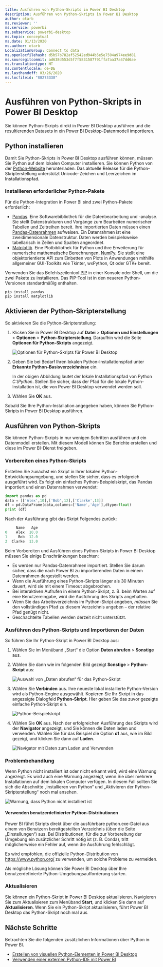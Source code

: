 ```yaml
---
title: Ausführen von Python-Skripts in Power BI Desktop
description: Ausführen von Python-Skripts in Power BI Desktop
author: otarb
ms.reviewer: ''
ms.service: powerbi
ms.subservice: powerbi-desktop
ms.topic: conceptual
ms.date: 01/13/2020
ms.author: otarb
LocalizationGroup: Connect to data
ms.openlocfilehash: d5b57b782af52542ed944b5e5e7504a974ee9d81
ms.sourcegitcommit: ad638d553d5f7f5831587791ffa7aa37a47dd6ae
ms.translationtype: HT
ms.contentlocale: de-DE
ms.lasthandoff: 03/26/2020
ms.locfileid: "80273338"
---
```

# <a name="run-python-scripts-in-power-bi-desktop"></a>Ausführen von Python-Skripts in Power BI Desktop

Sie können Python-Skripts direkt in Power BI Desktop ausführen und die resultierenden Datasets in ein Power BI Desktop-Datenmodell importieren.

## <a name="install-python"></a>Python installieren

Damit Sie Python-Skripts in Power BI Desktop ausführen können, müssen Sie Python auf dem lokalen Computer installieren. Sie können Python von der [Python-Website](https://www.python.org/) herunterladen. Das aktuelle Release für die Python-Skripterstellung unterstützt Unicode-Zeichen und Leerzeichen im Installationspfad.

### <a name="install-required-python-packages"></a>Installieren erforderlicher Python-Pakete

Für die Python-Integration in Power BI sind zwei Python-Pakete erforderlich:

* [Pandas](https://pandas.pydata.org/). Eine Softwarebibliothek für die Datenbearbeitung und -analyse. Sie stellt Datenstrukturen und Vorgänge zum Bearbeiten numerischer Tabellen und Zeitreihen bereit. Ihre importierten Daten müssen einen [Pandas-Datenrahmen](https://www.tutorialspoint.com/python_pandas/python_pandas_dataframe.htm) aufweisen. Ein Datenrahmen ist eine zweidimensionale Datenstruktur. Daten werden beispielsweise tabellarisch in Zeilen und Spalten angeordnet.
* [Matplotlib](https://matplotlib.org/). Eine Plotbibliothek für Python und ihre Erweiterung für numerische mathematische Berechnungen, [NumPy](https://www.numpy.org/). Sie stellt eine objektorientierte API zum Einbetten von Plots in Anwendungen mithilfe allgemeiner GUI-Toolkits wie Tkinter, wxPython, Qt oder GTK+ bereit.

Verwenden Sie das Befehlszeilentool [PIP](https://pip.pypa.io/en/stable/) in einer Konsole oder Shell, um die zwei Pakete zu installieren. Das PIP-Tool ist in den neueren Python-Versionen standardmäßig enthalten.

```CMD
pip install pandas
pip install matplotlib
```

## <a name="enable-python-scripting"></a>Aktivieren der Python-Skripterstellung

So aktivieren Sie die Python-Skripterstellung:

1. Klicken Sie in Power BI Desktop auf **Datei** > **Optionen und Einstellungen** > **Optionen** > **Python-Skripterstellung**. Daraufhin wird die Seite **Optionen für Python-Skripts** angezeigt.

   ![Optionen für Python-Skripts für Power BI Desktop](media/desktop-python-scripts/python-scripts-7.png)

1. Geben Sie bei Bedarf Ihren lokalen Python-Installationspfad unter **Erkannte Python-Basisverzeichnisse** ein.

   In der obigen Abbildung lautet der lokale Installationspfad von Python *C:\Python*. Stellen Sie sicher, dass der Pfad für die lokale Python-Installation ist, die von Power BI Desktop verwendet werden soll.

1. Wählen Sie **OK** aus.

Sobald Sie Ihre Python-Installation angegeben haben, können Sie Python-Skripts in Power BI Desktop ausführen.

## <a name="run-python-scripts"></a>Ausführen von Python-Skripts

Sie können Python-Skripts in nur wenigen Schritten ausführen und ein Datenmodell erstellen. Mit diesem Modell können Sie Berichte erstellen und diese im Power BI-Dienst freigeben.

### <a name="prepare-a-python-script"></a>Vorbereiten eines Python-Skripts

Erstellen Sie zunächst ein Skript in Ihrer lokalen Python-Entwicklungsumgebung, und stellen Sie sicher, dass es erfolgreich ausgeführt wird. Es folgt ein einfaches Python-Beispielskript, das Pandas importiert und einen Datenrahmen verwendet:

```python
import pandas as pd
data = [['Alex',10],['Bob',12],['Clarke',13]]
df = pd.DataFrame(data,columns=['Name','Age'],dtype=float)
print (df)
```

Nach der Ausführung gibt das Skript Folgendes zurück:

```python
     Name   Age
0    Alex  10.0
1     Bob  12.0
2  Clarke  13.0
```

Beim Vorbereiten und Ausführen eines Python-Skripts in Power BI Desktop müssen Sie einige Einschränkungen beachten:

* Es werden nur Pandas-Datenrahmen importiert. Stellen Sie darum sicher, dass die nach Power BI zu importierenden Daten in einem Datenrahmen dargestellt werden.
* Wenn die Ausführung eines Python-Skripts länger als 30 Minuten dauert, wird sie mit einem Timeout abgebrochen.
* Bei interaktiven Aufrufen in einem Python-Skript, z. B. beim Warten auf eine Benutzereingabe, wird die Ausführung des Skripts angehalten.
* Wenn Sie das Arbeitsverzeichnis im Python-Skript angeben, *müssen* Sie den vollständigen Pfad zu diesem Verzeichnis angeben – der relative Pfad genügt nicht.
* Geschachtelte Tabellen werden derzeit nicht unterstützt.

### <a name="run-your-python-script-and-import-data"></a>Ausführen des Python-Skripts und Importieren der Daten

So führen Sie Ihr Python-Skript in Power BI Desktop aus:

1. Wählen Sie im Menüband „Start“ die Option **Daten abrufen** > **Sonstige** aus.

1. Wählen Sie dann wie im folgenden Bild gezeigt **Sonstige** > **Python-Skript** aus:

   ![Auswahl von „Daten abrufen“ für das Python-Skript](media/desktop-python-scripts/python-scripts-1.png)

1. Wählen Sie **Verbinden** aus. Ihre neueste lokal installierte Python-Version wird als Python-Engine ausgewählt. Kopieren Sie Ihr Skript in das angezeigte Dialogfeld **Python-Skript**. Hier geben Sie das zuvor gezeigte einfache Python-Skript ein.

   ![Python-Beispielskript](media/desktop-python-scripts/python-scripts-6.png)

1. Wählen Sie **OK** aus. Nach der erfolgreichen Ausführung des Skripts wird der **Navigator** angezeigt, und Sie können die Daten laden und verwenden. Wählen Sie für das Beispiel die Option **df** aus, wie im Bild gezeigt, und klicken Sie dann auf **Laden**.

   ![Navigator mit Daten zum Laden und Verwenden](media/desktop-python-scripts/python-scripts-5.png) 

### <a name="troubleshooting"></a>Problembehandlung

Wenn Python nicht installiert ist oder nicht erkannt wird, wird eine Warnung angezeigt. Es wird auch eine Warnung angezeigt, wenn Sie über mehrere Installationen auf dem lokalen Computer verfügen. In diesem Fall sollten Sie sich die Abschnitte „Installieren von Python“ und „Aktivieren der Python-Skripterstellung“ noch mal ansehen.

![Warnung, dass Python nicht installiert ist](media/desktop-python-scripts/python-scripts-3.png)

#### <a name="using-custom-python-distributions"></a>Verwenden benutzerdefinierter Python-Distributionen

Power BI führt Skripts direkt über die ausführbare python.exe-Datei aus einem von Benutzern bereitgestellten Verzeichnis (über die Seite „Einstellungen“) aus. Bei Distributionen, für die zur Vorbereitung der Umgebung ein zusätzlicher Schritt nötig ist (z. B. Conda), tritt möglicherweise ein Fehler auf, wenn die Ausführung fehlschlägt.

Es wird empfohlen, die offizielle Python-Distribution von https://www.python.org/ zu verwenden, um solche Probleme zu vermeiden.

Als mögliche Lösung können Sie Power BI Desktop über Ihre benutzerdefinierte Python-Umgebungsaufforderung starten.

### <a name="refresh"></a>Aktualisieren

Sie können ein Python-Skript in Power BI Desktop aktualisieren. Navigieren Sie zum Aktualisieren zum Menüband **Start**, und klicken Sie dann auf **Aktualisieren**. Wenn Sie ein Python-Skript aktualisieren, führt Power BI Desktop das Python-Skript noch mal aus.

## <a name="next-steps"></a>Nächste Schritte

Betrachten Sie die folgenden zusätzlichen Informationen über Python in Power BI.

* [Erstellen von visuellen Python-Elementen in Power BI Desktop](desktop-python-visuals.md)
* [Verwenden einer externen Python-IDE mit Power BI](desktop-python-ide.md)
